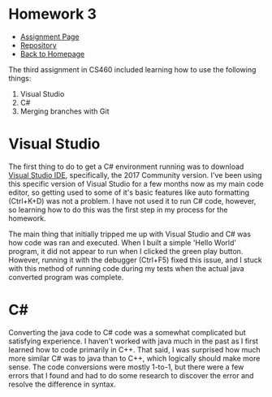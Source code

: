 # Homework 3
* [Assignment Page](http://www.wou.edu/~morses/classes/cs46x/assignments/HW3_1819.html)
* [Repository](https://github.com/jacewoods/CS460/tree/master/homework3)
* [Back to Homepage](https://jacewoods.github.io/)

The third assignment in CS460 included learning how to use the following things:
1. Visual Studio
1. C#
1. Merging branches with Git

# Visual Studio
The first thing to do to get a C# environment running was to download [Visual Studio IDE](https://visualstudio.microsoft.com/), specifically, the 2017 Community version. I've been using this specific version of Visual Studio for a few months now as my main code editor, so getting used to some of it's basic features like auto formatting (Ctrl+K+D) was not a problem. I have not used it to run C# code, however, so learning how to do this was the first step in my process for the homework.

The main thing that initially tripped me up with Visual Studio and C# was how code was ran and executed. When I built a simple 'Hello World' program, it did not appear to run when I clicked the green play button. However, running it with the debugger (Ctrl+F5) fixed this issue, and I stuck with this method of running code during my tests when the actual java converted program was complete.

# C#
Converting the java code to C# code was a somewhat complicated but satisfying experience. I haven't worked with java much in the past as I first learned how to code primarily in C++. That said, I was surprised how much more similar C# was to java than to C++, which logically should make more sense. The code conversions were mostly 1-to-1, but there were a few errors that I found and had to do some research to discover the error and resolve the difference in syntax.
